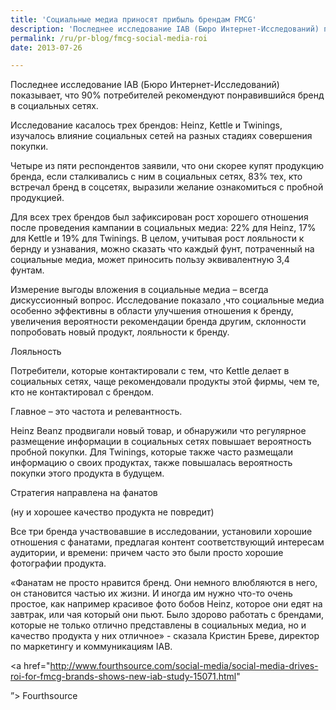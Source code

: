 ```yaml
---
title: 'Социальные медиа приносят прибыль брендам FMCG'
description: 'Последнее исследование IAB (Бюро Интернет-Исследований) показывает, что 90% потребителей рекомендуют понравившийся бренд в социальных сетях.'
permalink: /ru/pr-blog/fmcg-social-media-roi
date: 2013-07-26

---
```


Последнее исследование IAB (Бюро Интернет-Исследований) показывает, что 90% потребителей рекомендуют понравившийся бренд в социальных сетях.

Исследование касалось трех брендов: Heinz, Kettle и Twinings, изучалось влияние социальных сетей на разных стадиях совершения покупки.

Четыре из пяти респондентов заявили, что они скорее купят продукцию бренда, если сталкивались с ним в социальных сетях, 83% тех, кто встречал бренд в соцсетях, выразили желание ознакомиться с пробной продукцией.

Для всех трех брендов был зафиксирован рост хорошего отношения после проведения кампании в социальных медиа: 22% для Heinz, 17% для Kettle и 19% для Twinings. В целом, учитывая рост лояльности к бернду и узнавания, можно сказать что каждый фунт, потраченный на социальные медиа, может приносить пользу эквивалентную 3,4 фунтам.

Измерение выгоды вложения в социальные медиа – всегда дискуссионный вопрос. Исследование показало ,что социальные медиа особенно эффективны в области улучшения отношения к бренду, увеличения вероятности рекомендации бренда другим, склонности попробовать новый продукт, лояльности к бренду.

Лояльность

Потребители, которые контактировали с тем, что Kettle делает в социальных сетях, чаще рекомендовали продукты этой фирмы, чем те, кто не контактировал с брендом.

Главное – это частота и релевантность.

Heinz Beanz продвигали новый товар, и обнаружили что регулярное размещение информации в социальных сетях повышает вероятность пробной покупки. Для Twinings, которые также часто размещали информацию о своих продуктах, также повышалась вероятность покупки этого продукта в будущем.

Стратегия направлена на фанатов

(ну и хорошее качество продукта не повредит)

Все три бренда участвовавшие в исследовании, установили хорошие отношения с фанатами, предлагая контент соответствующий интересам аудитории, и времени: причем часто это были просто хорошие фотографии продукта.

«Фанатам не просто нравится бренд. Они немного влюбляются в него, он становится частью их жизни. И иногда им нужно что-то очень простое, как например красивое фото бобов Heinz, которое они едят на завтрак, или чая который они пьют. Было здорово работать с брендами, которые не только отлично представлены в социальных медиа, но и качество продукта у них отличное» - сказала Кристин Бреве,  директор по маркетингу и коммуникациям IAB.

<a href="http://www.fourthsource.com/social-media/social-media-drives-roi-for-fmcg-brands-shows-new-iab-study-15071.html"

”> Fourthsource</a>

